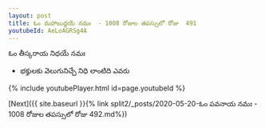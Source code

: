 ```yaml
---
layout: post
title: ఓం మహాబుద్ధయే నమః  - 1008 రోజుల తపస్సులో రోజు  491
youtubeId: AeLoAGRSg4A
---
```

 
 
 ఓం తీస్కరాయ నిధయే నమః  
 
 -  భక్తులకు వెలుగునిచ్చే నిధి లాంటిది ఎవరు 
 
  
 
  
 
 
 
 
 
 


{% include youtubePlayer.html id=page.youtubeId %}
 
[Next]({{ site.baseurl }}{% link  split2/_posts/2020-05-20-ఓం పవనాయ నమః  - 1008 రోజుల తపస్సులో రోజు  492.md%})
 
